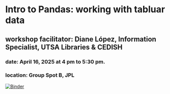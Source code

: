 # Intro to Pandas: working with tabluar data
## workshop facilitator: Diane López, Information Specialist, UTSA Libraries & CEDISH
### date: April 16, 2025 at 4 pm to 5:30 pm. 
### location: Group Spot B, JPL

[![Binder](https://mybinder.org/badge_logo.svg)](https://mybinder.org/v2/gh/dianita956/cedish_pandas_workshop/HEAD?urlpath=%2Fdoc%2Ftree%2Fpandas.ipynbn)

